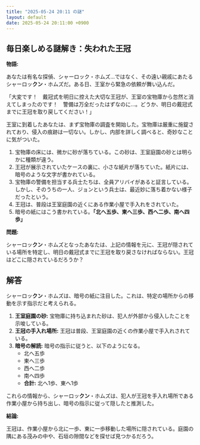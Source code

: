 ```yaml
---
title: "2025-05-24 20:11 の謎"
layout: default
date: 2025-05-24 20:11:00 +0900
---
```

## 毎日楽しめる謎解き：失われた王冠

**物語:**

あなたは有名な探偵、シャーロック・ホムズ…ではなく、その遠い親戚にあたるシャーロッ**クン**・ホムズだ。ある日、王室から緊急の依頼が舞い込んだ。

「大変です！　戴冠式を明日に控えた大切な王冠が、王室の宝物庫から忽然と消えてしまったのです！　警備は万全だったはずなのに…。どうか、明日の戴冠式までに王冠を取り戻してください！」

王室に到着したあなたは、まず宝物庫の調査を開始した。宝物庫は厳重に施錠されており、侵入の痕跡は一切ない。しかし、内部を詳しく調べると、奇妙なことに気がついた。

1.  宝物庫の床には、微かに砂が落ちている。この砂は、王室庭園の砂とは明らかに種類が違う。
2.  王冠が展示されていたケースの裏に、小さな紙片が落ちていた。紙片には、暗号のような文字が書かれている。
3.  宝物庫の警備を担当する兵士たちは、全員アリバイがあると証言している。しかし、そのうちの一人、ジョンという兵士は、最近妙に落ち着かない様子だったという。
4.  王冠は、普段は王室庭園の近くにある作業小屋で手入れをされていた。
5.  暗号の紙にはこう書かれている。**「北へ五歩、東へ三歩、西へ二歩、南へ四歩」**

**問題:**

シャーロッ**クン**・ホムズとなったあなたは、上記の情報を元に、王冠が隠されている場所を特定し、明日の戴冠式までに王冠を取り戻さなければならない。王冠はどこに隠されているだろうか？

## 解答

シャーロッ**クン**・ホムズは、暗号の紙に注目した。これは、特定の場所からの移動を示す指示だと考えられる。

1.  **王室庭園の砂:** 宝物庫に持ち込まれた砂は、犯人が外部から侵入したことを示唆している。
2.  **王冠の手入れ場所:** 王冠は普段、王室庭園の近くの作業小屋で手入れされている。
3.  **暗号の解読:** 暗号の指示に従うと、以下のようになる。
    *   北へ五歩
    *   東へ三歩
    *   西へ二歩
    *   南へ四歩
    *   **合計:** 北へ1歩、東へ1歩

これらの情報から、シャーロッ**クン**・ホムズは、犯人が王冠を手入れ場所である作業小屋から持ち出し、暗号の指示に従って隠したと推測した。

**結論:**

王冠は、作業小屋から北に一歩、東に一歩移動した場所に隠されている。庭園の隅にある茂みの中や、石垣の隙間などを探せば見つかるだろう。

